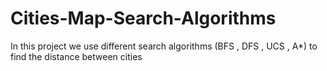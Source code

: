 # Cities-Map-Search-Algorithms
In this project we use different search algorithms (BFS , DFS , UCS , A*) to find the distance between cities 
